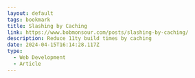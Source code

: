 ```yaml
---
layout: default
tags: bookmark
title: Slashing by Caching
link: https://www.bobmonsour.com/posts/slashing-by-caching/
description: Reduce 11ty build times by caching
date: 2024-04-15T16:14:28.117Z
type:
  - Web Development
  - Article
---
```

